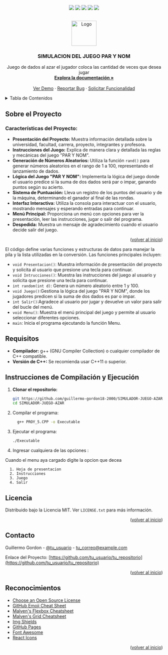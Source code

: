 
<!-- Mejora de compatibilidad del enlace de vuelta al inicio: Ver: https://github.com/othneildrew/Best-README-Template/pull/73 -->
<a name="readme-top"></a>
<!--
*** ¡Gracias por revisar la mejor plantilla de README! Si tienes una sugerencia
*** que podría mejorar esto, por favor haz un fork del repositorio y crea un pull request
*** o simplemente abre un issue con la etiqueta "enhancement".
*** ¡No olvides darle una estrella al proyecto!
*** ¡Gracias de nuevo! Ahora ve y crea algo ASOMBROSO! :D
-->



<!-- INSIGNIAS DEL PROYECTO -->
<!--
*** Estoy usando enlaces de estilo "referencia" en markdown para mayor legibilidad.
*** Los enlaces de referencia están encerrados entre corchetes [ ] en lugar de paréntesis ( ).
*** Ver la parte inferior de este documento para la declaración de las variables de referencia
*** para contributors-url, forks-url, etc. Esta es una sintaxis opcional y concisa que puedes usar.
*** https://www.markdownguide.org/basic-syntax/#reference-style-links
-->
 <p align="center">
    <a>
      <img src="https://img.shields.io/badge/firebase-a08021?style=for-the-badge&logo=firebase&logoColor=ffcd34"/>
    </a>
    <a>
      <img src="https://img.shields.io/badge/sponsor-30363D?style=for-the-badge&logo=GitHub-Sponsors&logoColor=#EA4AAA"/>
    </a>
    <a>
      <img src="https://img.shields.io/badge/NeoVim-%2357A143.svg?&style=for-the-badge&logo=neovim&logoColor=white"/>
    </a>

   <a>
      <img src="https://img.shields.io/badge/C%2B%2B-00599C?style=for-the-badge&logo=c%2B%2B&logoColor=white"/>
    </a>
      <a>
      <img src="https://img.shields.io/badge/Shell_Script-121011?style=for-the-badge&logo=gnu-bash&logoColor=white"/>
    </a>
  </p>



<!-- LOGO DEL PROYECTO -->
<br />
<div align="center">
  <a href="https://github.com/guillermo-gordon18-2000/infija-a-postfija">
    <img src="https://github.com/guillermo-gordon18-2000/infija-a-postfija/assets/83618044/43269209-6bba-40e3-af42-a0baaa0acdb1" alt="Logo" width="80" height="80">
</a>

  <h3 align="center">SIMULACION DEL JUEGO PAR Y NOM</h3>

  <p align="center">
    Juego de dados al azar el jugador coloca las cantidad de veces que desea jugar 
    <br />
    <a href="https://github.com/tu_usuario/tu_repositorio"><strong>Explora la documentación »</strong></a>
    <br />
    <br />
    <a href="https://github.com/tu_usuario/tu_repositorio">Ver Demo</a>
    ·
    <a href="https://github.com/tu_usuario/tu_repositorio/issues/new?labels=bug&template=bug-report---.md">Reportar Bug</a>
    ·
    <a href="https://github.com/tu_usuario/tu_repositorio/issues/new?labels=enhancement&template=feature-request---.md">Solicitar Funcionalidad</a>
  </p>
</div>



<!-- TABLA DE CONTENIDOS -->
<details>
  <summary>Tabla de Contenidos</summary>
  <ol>
    <li>
      <a href="#sobre-el-proyecto">Sobre el Proyecto</a>
      <ul>
        <li><a href="#características-del-proyecto">Características del Proyecto</a></li>
      </ul>
    </li>
    <li>
      <a href="#requisitos">Requisitos</a>
    </li>
    <li>
      <a href="#instrucciones-de-compilación-y-ejecución">Instrucciones de Compilación y Ejecución</a>
      <ul>
        <li><a href="#clonar-el-repositorio">Clonar el Repositorio</a></li>
        <li><a href="#compilar-el-programa">Compilar el Programa</a></li>
        <li><a href="#ejecutar-el-programa">Ejecutar el Programa</a></li>
        <li><a href="#ingresar-cualquier-opción">Ingresar cualquier opción</a></li>
      </ul>
    </li>
    <li><a href="#contribuyendo">Contribuyendo</a></li>
    <li><a href="#licencia">Licencia</a></li>
    <li><a href="#contacto">Contacto</a></li>
    <li><a href="#reconocimientos">Reconocimientos</a></li>
  </ol>
</details>


<!-- SOBRE EL PROYECTO -->
## Sobre el Proyecto

### Características del Proyecto:
* **Presentación del Proyecto:** Muestra información detallada sobre la universidad, facultad, carrera, proyecto, integrantes y profesora.
* **Instrucciones del Juego:** Explica de manera clara y detallada las reglas y mecánicas del juego "PAR Y NOM".
* **Generación de Números Aleatorios:** Utiliza la función `rand()` para generar números aleatorios en el rango de 1 a 100, representando el lanzamiento de dados.
* **Lógica del Juego "PAR Y NOM":** Implementa la lógica del juego donde el usuario predice si la suma de dos dados será par o impar, ganando puntos según su acierto.
* **Sistema de Puntuación:** Lleva un registro de los puntos del usuario y de la máquina, determinando el ganador al final de las rondas.
* **Interfaz Interactiva:** Utiliza la consola para interactuar con el usuario, mostrando mensajes y esperando entradas para continuar.
* **Menú Principal:** Proporciona un menú con opciones para ver la presentación, leer las instrucciones, jugar o salir del programa.
* **Despedida:** Muestra un mensaje de agradecimiento cuando el usuario decide salir del juego.


<p align="right">(<a href="#readme-top">volver al inicio</a>)</p>

El código define varias funciones y estructuras de datos para manejar la pila y la lista utilizadas en la conversión. Las funciones principales incluyen:

- `void Presentacion()`: Muestra información de presentación del proyecto y solicita al usuario que presione una tecla para continuar.
- `void Intrucciones()`: Muestra las instrucciones del juego al usuario y solicita que presione una tecla para continuar.
- `int random(int d)`: Genera un número aleatorio entre 1 y 100.
- `void Juego()`:Gestiona la lógica del juego "PAR Y NOM", donde los jugadores predicen si la suma de dos dados es par o impar.
- `int Salir()`:Agradece al usuario por jugar y devuelve un valor para salir del bucle del menú.
- `void Menu()`: Muestra el menú principal del juego y permite al usuario seleccionar diferentes opciones.
- `main`: Inicia el programa ejecutando la función Menu.


## Requisitos

- **Compilador:** g++ (GNU Compiler Collection) o cualquier compilador de C++ compatible.
- **Versión de C++:** Se recomienda usar C++11 o superior.

## Instrucciones de Compilación y Ejecución

1. **Clonar el repositorio:**

   ```sh
   git https://github.com/guillermo-gordon18-2000/SIMULADOR-JUEGO-AZAR.git
   cd SIMULADOR-JUEGO-AZAR

2. Compilar el programa:
    ```sh
      g++ PROY_5.CPP -o Executable

3. Ejecutar el programa:
   ```sh
   ./Executable

4. Ingresar cualquiera de las opciones :

Cuando el menu aya cargado digite la opcion que decea 

    
 
      1. Hoja de presentacion
      2. Instrucciones
      3. Juego
      4. Salir  


## Licencia

Distribuido bajo la Licencia MIT. Ver `LICENSE.txt` para más información.

<p align="right">(<a href="#readme-top">volver al inicio</a>)</p>

## Contacto

Guillermo Gordon - [@tu_usuario](https://twitter.com/tu_usuario) - tu_correo@example.com

Enlace del Proyecto: [https://github.com/tu_usuario/tu_repositorio](https://github.com/tu_usuario/tu_repositorio)

<p align="right">(<a href="#readme-top">volver al inicio</a>)</p>

## Reconocimientos

* [Choose an Open Source License](https://choosealicense.com)
* [GitHub Emoji Cheat Sheet](https://www.webpagefx.com/tools/emoji-cheat-sheet)
* [Malven's Flexbox Cheatsheet](https://flexbox.malven.co/)
* [Malven's Grid Cheatsheet](https://grid.malven.co/)
* [Img Shields](https://shields.io)
* [GitHub Pages](https://pages.github.com)
* [Font Awesome](https://fontawesome.com)
* [React Icons](https://react-icons.github.io/react-icons/search)

<p align="right">(<a href="#readme-top">volver al inicio</a>)</p>

